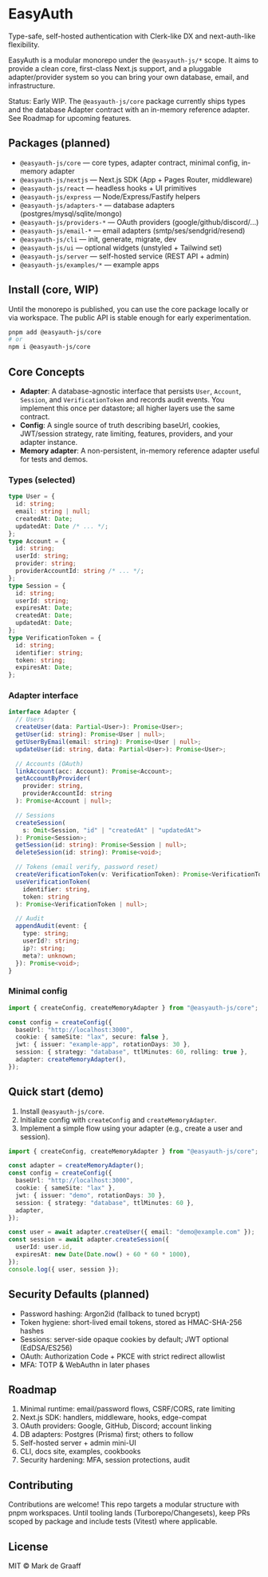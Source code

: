 # EasyAuth

Type-safe, self-hosted authentication with Clerk-like DX and next-auth-like flexibility.

EasyAuth is a modular monorepo under the `@easyauth-js/*` scope. It aims to provide a clean core, first-class Next.js support, and a pluggable adapter/provider system so you can bring your own database, email, and infrastructure.

Status: Early WIP. The `@easyauth-js/core` package currently ships types and the database Adapter contract with an in-memory reference adapter. See Roadmap for upcoming features.

## Packages (planned)

- `@easyauth-js/core` — core types, adapter contract, minimal config, in-memory adapter
- `@easyauth-js/nextjs` — Next.js SDK (App + Pages Router, middleware)
- `@easyauth-js/react` — headless hooks + UI primitives
- `@easyauth-js/express` — Node/Express/Fastify helpers
- `@easyauth-js/adapters-*` — database adapters (postgres/mysql/sqlite/mongo)
- `@easyauth-js/providers-*` — OAuth providers (google/github/discord/...)
- `@easyauth-js/email-*` — email adapters (smtp/ses/sendgrid/resend)
- `@easyauth-js/cli` — init, generate, migrate, dev
- `@easyauth-js/ui` — optional widgets (unstyled + Tailwind set)
- `@easyauth-js/server` — self-hosted service (REST API + admin)
- `@easyauth-js/examples/*` — example apps

## Install (core, WIP)

Until the monorepo is published, you can use the core package locally or via workspace. The public API is stable enough for early experimentation.

```bash
pnpm add @easyauth-js/core
# or
npm i @easyauth-js/core
```

## Core Concepts

- **Adapter**: A database-agnostic interface that persists `User`, `Account`, `Session`, and `VerificationToken` and records audit events. You implement this once per datastore; all higher layers use the same contract.
- **Config**: A single source of truth describing baseUrl, cookies, JWT/session strategy, rate limiting, features, providers, and your adapter instance.
- **Memory adapter**: A non-persistent, in-memory reference adapter useful for tests and demos.

### Types (selected)

```ts
type User = {
  id: string;
  email: string | null;
  createdAt: Date;
  updatedAt: Date /* ... */;
};
type Account = {
  id: string;
  userId: string;
  provider: string;
  providerAccountId: string /* ... */;
};
type Session = {
  id: string;
  userId: string;
  expiresAt: Date;
  createdAt: Date;
  updatedAt: Date;
};
type VerificationToken = {
  id: string;
  identifier: string;
  token: string;
  expiresAt: Date;
};
```

### Adapter interface

```ts
interface Adapter {
  // Users
  createUser(data: Partial<User>): Promise<User>;
  getUser(id: string): Promise<User | null>;
  getUserByEmail(email: string): Promise<User | null>;
  updateUser(id: string, data: Partial<User>): Promise<User>;

  // Accounts (OAuth)
  linkAccount(acc: Account): Promise<Account>;
  getAccountByProvider(
    provider: string,
    providerAccountId: string
  ): Promise<Account | null>;

  // Sessions
  createSession(
    s: Omit<Session, "id" | "createdAt" | "updatedAt">
  ): Promise<Session>;
  getSession(id: string): Promise<Session | null>;
  deleteSession(id: string): Promise<void>;

  // Tokens (email verify, password reset)
  createVerificationToken(v: VerificationToken): Promise<VerificationToken>;
  useVerificationToken(
    identifier: string,
    token: string
  ): Promise<VerificationToken | null>;

  // Audit
  appendAudit(event: {
    type: string;
    userId?: string;
    ip?: string;
    meta?: unknown;
  }): Promise<void>;
}
```

### Minimal config

```ts
import { createConfig, createMemoryAdapter } from "@easyauth-js/core";

const config = createConfig({
  baseUrl: "http://localhost:3000",
  cookie: { sameSite: "lax", secure: false },
  jwt: { issuer: "example-app", rotationDays: 30 },
  session: { strategy: "database", ttlMinutes: 60, rolling: true },
  adapter: createMemoryAdapter(),
});
```

## Quick start (demo)

1. Install `@easyauth-js/core`.
2. Initialize config with `createConfig` and `createMemoryAdapter`.
3. Implement a simple flow using your adapter (e.g., create a user and session).

```ts
import { createConfig, createMemoryAdapter } from "@easyauth-js/core";

const adapter = createMemoryAdapter();
const config = createConfig({
  baseUrl: "http://localhost:3000",
  cookie: { sameSite: "lax" },
  jwt: { issuer: "demo", rotationDays: 30 },
  session: { strategy: "database", ttlMinutes: 60 },
  adapter,
});

const user = await adapter.createUser({ email: "demo@example.com" });
const session = await adapter.createSession({
  userId: user.id,
  expiresAt: new Date(Date.now() + 60 * 60 * 1000),
});
console.log({ user, session });
```

## Security Defaults (planned)

- Password hashing: Argon2id (fallback to tuned bcrypt)
- Token hygiene: short-lived email tokens, stored as HMAC-SHA-256 hashes
- Sessions: server-side opaque cookies by default; JWT optional (EdDSA/ES256)
- OAuth: Authorization Code + PKCE with strict redirect allowlist
- MFA: TOTP & WebAuthn in later phases

## Roadmap

1. Minimal runtime: email/password flows, CSRF/CORS, rate limiting
2. Next.js SDK: handlers, middleware, hooks, edge-compat
3. OAuth providers: Google, GitHub, Discord; account linking
4. DB adapters: Postgres (Prisma) first; others to follow
5. Self-hosted server + admin mini-UI
6. CLI, docs site, examples, cookbooks
7. Security hardening: MFA, session protections, audit

## Contributing

Contributions are welcome! This repo targets a modular structure with pnpm workspaces. Until tooling lands (Turborepo/Changesets), keep PRs scoped by package and include tests (Vitest) where applicable.

## License

MIT © Mark de Graaff
